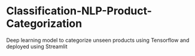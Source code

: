 # Classification-NLP-Product-Categorization
Deep learning model to categorize unseen products using Tensorflow and deployed using Streamlit
